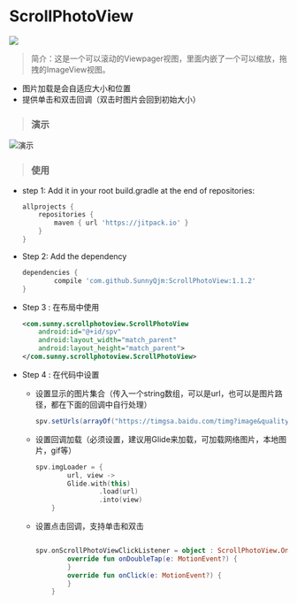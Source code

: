 # ScrollPhotoView
[![](https://jitpack.io/v/SunnyQjm/ScrollPhotoView.svg)](https://jitpack.io/#SunnyQjm/ScrollPhotoView)

> 简介：这是一个可以滚动的Viewpager视图，里面内嵌了一个可以缩放，拖拽的ImageView视图。
* 图片加载是会自适应大小和位置
* 提供单击和双击回调（双击时图片会回到初始大小）

> ### 演示
![演示](https://github.com/SunnyQjm/ScrollPhotoView/blob/master/presentatin.gif?raw=true)
> ### 使用

* step 1: Add it in your root build.gradle at the end of repositories:
	```gradle
	allprojects {
		repositories {
			maven { url 'https://jitpack.io' }
		}
	}
	```
* Step 2: Add the dependency
	```gradle
	dependencies {
	        compile 'com.github.SunnyQjm:ScrollPhotoView:1.1.2'
	}
	```

* Step 3 : 在布局中使用
    ```xml
    <com.sunny.scrollphotoview.ScrollPhotoView
	    android:id="@+id/spv"
	    android:layout_width="match_parent"
	    android:layout_height="match_parent">
    </com.sunny.scrollphotoview.ScrollPhotoView>
    ```
    
* Step 4 : 在代码中设置
	* 设置显示的图片集合（传入一个string数组，可以是url，也可以是图片路径，都在下面的回调中自行处理）
	    ```java
	    spv.setUrls(arrayOf("https://timgsa.baidu.com/timg?image&quality=80&size=b9999_10000&sec=1514351983845&di=3eb9096b6c38dfa82d14c26a65ea032f&imgtype=0&src=http%3A%2F%2Fimgsrc.baidu.com%2Fimgad%2Fpic%2Fitem%2F0d338744ebf81a4cb91b80f5dc2a6059252da6e5.jpg","https://timgsa.baidu.com/timgimage&quality=80&size=b9999_10000&sec=1514351983844&di=a7c7ac553b3e1552c77f168f9ff792c1&imgtype=0&src=http%3A%2F%2Fimgsrc.baidu.com%2Fimgad%2Fpic%2Fitem%2F314e251f95cad1c88870b61a743e6709c83d51c7.jpg","https://timgsa.baidu.com/timgimage&quality=80&size=b9999_10000&sec=1514351983844&di=d38c274fabf665695b9be5aa9372aad1&imgtype=0&src=http%3A%2F%2Fimgsrc.baidu.com%2Fimage%2Fc0%253Dshijue1%252C0%252C0%252C294%252C40%2Fsign%3D183f043fb6315c60579863ace5d8a166%2F35a85edf8db1cb13b1959439d754564e92584b18.jpg"))
	    ```
	* 设置回调加载（必须设置，建议用Glide来加载，可加载网络图片，本地图片，gif等）
	    ```kotlin
	    spv.imgLoader = {
                url, view ->
                Glide.with(this)
                        .load(url)
                        .into(view)
            }
	    ```
	    
	* 设置点击回调，支持单击和双击
	    
	    ```kotlin
	    
	    spv.onScrollPhotoViewClickListener = object : ScrollPhotoView.OnScrollPhotoViewClickListener{
                override fun onDoubleTap(e: MotionEvent?) {
                }
                override fun onClick(e: MotionEvent?) {
                }
            }
	    ```
